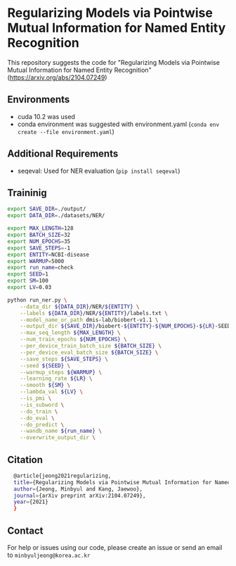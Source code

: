 # Regularizing Models via Pointwise Mutual Information for Named Entity Recognition
This repository suggests the code for "Regularizing Models via Pointwise Mutual Information for Named Entity Recognition" (https://arxiv.org/abs/2104.07249)

## Environments
- cuda 10.2 was used
- conda environment was suggested with environment.yaml (`conda env create --file environment.yaml`)

## Additional Requirements
- seqeval: Used for NER evaluation (`pip install seqeval`)

## Traininig
```bash
export SAVE_DIR=./output/
export DATA_DIR=./datasets/NER/

export MAX_LENGTH=128
export BATCH_SIZE=32
export NUM_EPOCHS=35
export SAVE_STEPS=-1
export ENTITY=NCBI-disease
export WARMUP=5000
export run_name=check
export SEED=1
export SM=100
export LV=0.03

python run_ner.py \
    --data_dir ${DATA_DIR}/NER/${ENTITY} \
    --labels ${DATA_DIR}/NER/${ENTITY}/labels.txt \
    --model_name_or_path dmis-lab/biobert-v1.1 \
    --output_dir ${SAVE_DIR}/biobert-${ENTITY}-${NUM_EPOCHS}-${LR}-SEED${SEED} \
    --max_seq_length ${MAX_LENGTH} \
    --num_train_epochs ${NUM_EPOCHS} \
    --per_device_train_batch_size ${BATCH_SIZE} \
    --per_device_eval_batch_size ${BATCH_SIZE} \
    --save_steps ${SAVE_STEPS} \
    --seed ${SEED} \
    --warmup_steps ${WARMUP} \
    --learning_rate ${LR} \
    --smooth ${SM} \
    --lambda_val ${LV} \
    --is_pmi \
    --is_subword \
    --do_train \
    --do_eval \
    --do_predict \
    --wandb_name ${run_name} \
    --overwrite_output_dir \
```

## Citation
```bash
  @article{jeong2021regularizing,
  title={Regularizing Models via Pointwise Mutual Information for Named Entity Recognition},
  author={Jeong, Minbyul and Kang, Jaewoo},
  journal={arXiv preprint arXiv:2104.07249},
  year={2021}
  }
```

## Contact
For help or issues using our code, please create an issue or send an email to `minbyuljeong@korea.ac.kr`
